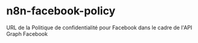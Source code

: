 # n8n-facebook-policy
URL de la Politique de confidentialité pour Facebook dans le cadre de l'API Graph Facebook

